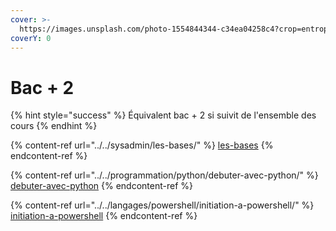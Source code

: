 ```yaml
---
cover: >-
  https://images.unsplash.com/photo-1554844344-c34ea04258c4?crop=entropy&cs=tinysrgb&fm=jpg&ixid=MnwxOTcwMjR8MHwxfHNlYXJjaHw5fHxydXNzaWF8ZW58MHx8fHwxNjc1MDg4MTMw&ixlib=rb-4.0.3&q=80
coverY: 0
---
```


# Bac + 2

{% hint style="success" %}
Équivalent bac + 2 si suivit de l'ensemble des cours
{% endhint %}

{% content-ref url="../../sysadmin/les-bases/" %}
[les-bases](../../sysadmin/les-bases/)
{% endcontent-ref %}

{% content-ref url="../../programmation/python/debuter-avec-python/" %}
[debuter-avec-python](../../programmation/python/debuter-avec-python/)
{% endcontent-ref %}

{% content-ref url="../../langages/powershell/initiation-a-powershell/" %}
[initiation-a-powershell](../../langages/powershell/initiation-a-powershell/)
{% endcontent-ref %}
